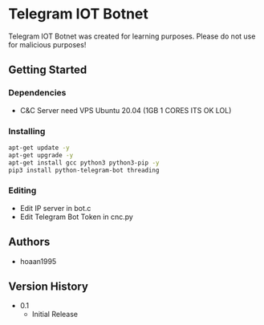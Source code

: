 # Telegram IOT Botnet

Telegram IOT Botnet was created for learning purposes. Please do not use for malicious purposes!

## Getting Started

### Dependencies

* C&C Server need VPS Ubuntu 20.04 (1GB 1 CORES ITS OK LOL)

### Installing

```sh
apt-get update -y
apt-get upgrade -y
apt-get install gcc python3 python3-pip -y
pip3 install python-telegram-bot threading
```

### Editing

* Edit IP server in bot.c
* Edit Telegram Bot Token in cnc.py

## Authors

* hoaan1995

## Version History

* 0.1
    * Initial Release
